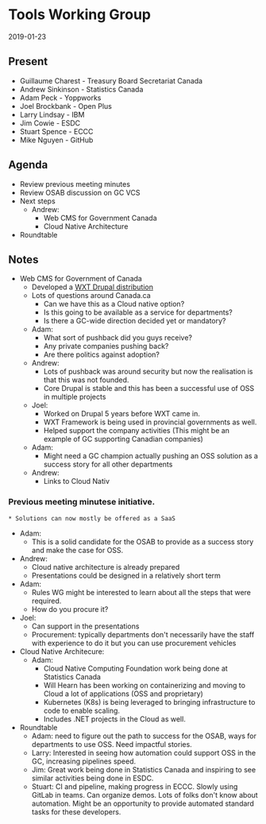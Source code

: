 # Tools Working Group
2019-01-23

## Present
* Guillaume Charest - Treasury Board Secretariat Canada
* Andrew Sinkinson - Statistics Canada
* Adam Peck - Yoppworks
* Joel Brockbank - Open Plus
* Larry Lindsay - IBM
* Jim Cowie - ESDC
* Stuart Spence - ECCC
* Mike Nguyen - GitHub

## Agenda

* Review previous meeting minutes
* Review OSAB discussion on GC VCS
* Next steps
  * Andrew: 
    * Web CMS for Government Canada
    * Cloud Native Architecture
* Roundtable

## Notes

* Web CMS for Government of Canada
  * Developed a [WXT Drupal distribution](https://www.drupal.org/project/wxt)
  * Lots of questions around Canada.ca
    * Can we have this as a Cloud native option?
    * Is this going to be available as a service for departments?
    * Is there a GC-wide direction decided yet or mandatory?
  * Adam: 
    * What sort of pushback did you guys receive?
    * Any private companies pushing back?
    * Are there politics against adoption?
  * Andrew: 
    * Lots of pushback was around security but now the realisation is that this was not founded.
    * Core Drupal is stable and this has been a successful use of OSS in multiple projects
  * Joel:
    * Worked on Drupal 5 years before WXT came in.
    * WXT Framework is being used in provincial governments as well.
    * Helped support the company activities (This might be an example of GC supporting Canadian companies)
  * Adam:
    * Might need a GC champion actually pushing an OSS solution as a success story for all other departments
  * Andrew:
    * Links to Cloud Nativ
### Previous meeting minutese initiative.
    * Solutions can now mostly be offered as a SaaS
  * Adam:
    * This is a solid candidate for the OSAB to provide as a success story and make the case for OSS.
  * Andrew:
    * Cloud native architecture is already prepared
    * Presentations could be designed in a relatively short term
  * Adam:
    * Rules WG might be interested to learn about all the steps that were required.
    * How do you procure it?
  * Joel:
    * Can support in the presentations
    * Procurement: typically departments don't necessarily have the staff with experience to do it but you can use procurement vehicles
* Cloud Native Architecure:
  * Adam:
    * Cloud Native Computing Foundation work being done at Statistics Canada
    * Will Hearn has been working on containerizing and moving to Cloud a lot of applications (OSS and proprietary)
    * Kubernetes (K8s) is being leveraged to bringing infrastructure to code to enable scaling.
    * Includes .NET projects in the Cloud as well.
* Roundtable
  * Adam: need to figure out the path to success for the OSAB, ways for departments to use OSS. Need impactful stories.
  * Larry: Interested in seeing how automation could support OSS in the GC, increasing pipelines speed.
  * Jim: Great work being done in Statistics Canada and inspiring to see similar activities being done in ESDC.
  * Stuart: CI and pipeline, making progress in ECCC. Slowly using GitLab in teams. Can organize demos. Lots of folks don't know about automation. Might be an opportunity to provide automated standard tasks for these developers.
